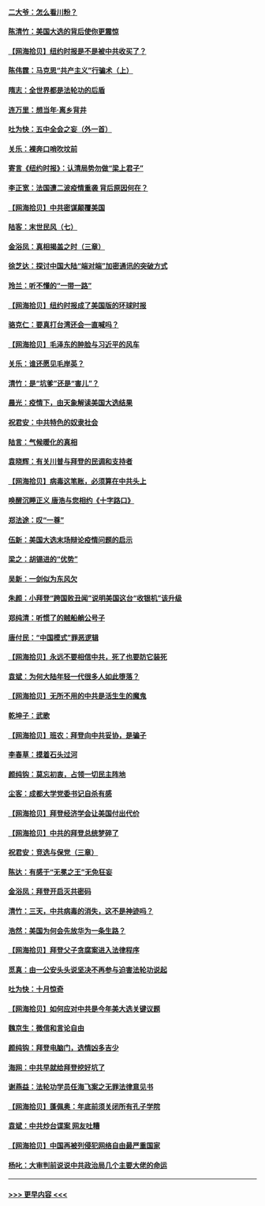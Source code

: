 #### [二大爷：怎么看川粉？](../pages/nsc993/n12515820.md?t=10312303) 
#### [陈清竹：美国大选的背后使你更震惊](../pages/nsc993/n12515589.md?t=10312303) 
#### [【网海拾贝】纽约时报是不是被中共收买了？](../pages/nsc993/n12515122.md?t=10312303) 
#### [陈伟霆：马克思“共产主义”行骗术（上）](../pages/nsc993/n12510217.md?t=10312303) 
#### [隋志：全世界都是法轮功的后盾](../pages/nsc993/n12510636.md?t=10312303) 
#### [连万里：想当年‧离乡背井](../pages/nsc993/n12510623.md?t=10312303) 
#### [吐为快：五中全会之妄（外一首）](../pages/nsc993/n12510470.md?t=10312303) 
#### [关乐：裸奔口哨吹坟前](../pages/nsc993/n12510403.md?t=10312303) 
#### [寄言《纽约时报》：认清局势勿做“梁上君子”](../pages/nsc993/n12510042.md?t=10312303) 
#### [李正宽：法国遭二波疫情重袭 背后原因何在？](../pages/nsc993/n12509971.md?t=10312303) 
#### [【网海拾贝】中共密谋颠覆美国](../pages/nsc993/n12509816.md?t=10312303) 
#### [陆客：末世民风（七）](../pages/nsc993/n12507822.md?t=10312303) 
#### [金浴凤：真相揭盖之时（三章）](../pages/nsc993/n12507804.md?t=10312303) 
#### [徐芝达：探讨中国大陆“端对端”加密通讯的突破方式](../pages/nsc993/n12507682.md?t=10312303) 
#### [玲兰：听不懂的“一带一路”](../pages/nsc993/n12507669.md?t=10312303) 
#### [【网海拾贝】纽约时报成了美国版的环球时报](../pages/nsc993/n12507053.md?t=10312303) 
#### [骆克仁：要真打台湾还会一直喊吗？](../pages/nsc993/n12506843.md?t=10312303) 
#### [【网海拾贝】毛泽东的肿脸与习近平的风车](../pages/nsc993/n12504537.md?t=10312303) 
#### [关乐：谁还愿见毛岸英？](../pages/nsc993/n12503866.md?t=10312303) 
#### [清竹：是“坑爹”还是“害儿”？](../pages/nsc993/n12503034.md?t=10312303) 
#### [晨光：疫情下，由天象解读美国大选结果](../pages/nsc993/n12502536.md?t=10312303) 
#### [祝君安：中共特色的奴隶社会](../pages/nsc993/n12501529.md?t=10312303) 
#### [陆言：气候暖化的真相](../pages/nsc993/n12501183.md?t=10312303) 
#### [袁晓辉：有关川普与拜登的民调和支持者](../pages/nsc993/n12500433.md?t=10312303) 
#### [【网海拾贝】病毒这笔账，必须算在中共头上](../pages/nsc993/n12500320.md?t=10312303) 
#### [唤醒沉睡正义 唐浩与您相约《十字路口》](../pages/nsc993/n12497980.md?t=10312303) 
#### [郑法途：叹“一尊”](../pages/nsc993/n12498837.md?t=10312303) 
#### [伍新：美国大选末场辩论疫情问题的启示](../pages/nsc993/n12498829.md?t=10312303) 
#### [梁之：胡锡进的“优势”](../pages/nsc993/n12498780.md?t=10312303) 
#### [吴新：一剑似为东风欠](../pages/nsc993/n12498772.md?t=10312303) 
#### [朱颜：小拜登“跨国败丑闻”说明美国这台“收银机”该升级](../pages/nsc993/n12498731.md?t=10312303) 
#### [郑纯清：听惯了的贼船艄公号子](../pages/nsc993/n12498721.md?t=10312303) 
#### [唐付民：“中国模式”罪恶逻辑](../pages/nsc993/n12498310.md?t=10312303) 
#### [【网海拾贝】永远不要相信中共，死了也要防它装死](../pages/nsc993/n12498162.md?t=10312303) 
#### [袁斌：为何大陆年轻一代很多人如此堕落？](../pages/nsc993/n12495696.md?t=10312303) 
#### [【网海拾贝】无所不用的中共是活生生的魔鬼](../pages/nsc993/n12495621.md?t=10312303) 
#### [乾坤子：武歌](../pages/nsc993/n12493391.md?t=10312303) 
#### [【网海拾贝】班农：拜登向中共妥协，是骗子](../pages/nsc993/n12492877.md?t=10312303) 
#### [李春草：摸着石头过河](../pages/nsc993/n12491121.md?t=10312303) 
#### [颜纯钩：莫忘初衷，占领一切民主阵地](../pages/nsc993/n12490965.md?t=10312303) 
#### [尘客：成都大学党委书记自杀有感](../pages/nsc993/n12490950.md?t=10312303) 
#### [【网海拾贝】拜登经济学会让美国付出代价](../pages/nsc993/n12489662.md?t=10312303) 
#### [【网海拾贝】中共的拜登总统梦碎了](../pages/nsc993/n12487896.md?t=10312303) 
#### [祝君安：竞选与保党（三章）](../pages/nsc993/n12487258.md?t=10312303) 
#### [陈达：有感于“无冕之王”无免狂妄](../pages/nsc993/n12485133.md?t=10312303) 
#### [金浴凤：拜登开启灭共密码](../pages/nsc993/n12485125.md?t=10312303) 
#### [清竹：三天，中共病毒的消失，这不是神迹吗？](../pages/nsc993/n12485027.md?t=10312303) 
#### [浩然：美国为何会先放华为一条生路？](../pages/nsc993/n12484997.md?t=10312303) 
#### [【网海拾贝】拜登父子贪腐案进入法律程序](../pages/nsc993/n12484957.md?t=10312303) 
#### [觅真：由一公安头头说坚决不再参与迫害法轮功说起](../pages/nsc993/n12484212.md?t=10312303) 
#### [吐为快：十月惊奇](../pages/nsc993/n12484172.md?t=10312303) 
#### [【网海拾贝】如何应对中共是今年美大选关键议题](../pages/nsc993/n12483755.md?t=10312303) 
#### [魏京生：微信和言论自由](../pages/nsc993/n12483372.md?t=10312303) 
#### [颜纯钩：拜登电脑门，选情凶多吉少](../pages/nsc993/n12482666.md?t=10312303) 
#### [海网：中共早就给拜登挖好坑了](../pages/nsc993/n12482660.md?t=10312303) 
#### [谢燕益：法轮功学员任海飞案之无罪法律意见书](../pages/nsc993/n12482512.md?t=10312303) 
#### [【网海拾贝】蓬佩奥：年底前须关闭所有孔子学院](../pages/nsc993/n12482443.md?t=10312303) 
#### [袁斌：中共炒台谍案 网友吐糟](../pages/nsc993/n12481564.md?t=10312303) 
#### [【网海拾贝】中国再被列侵犯网络自由最严重国家](../pages/nsc993/n12479643.md?t=10312303) 
#### [杨叱：大审判前说说中共政治局几个主要大佬的命运](../pages/nsc993/n12477527.md?t=10312303) 

----
#### [ >>> 更早内容 <<< ](../indexes/nsc993-earlier.md)
